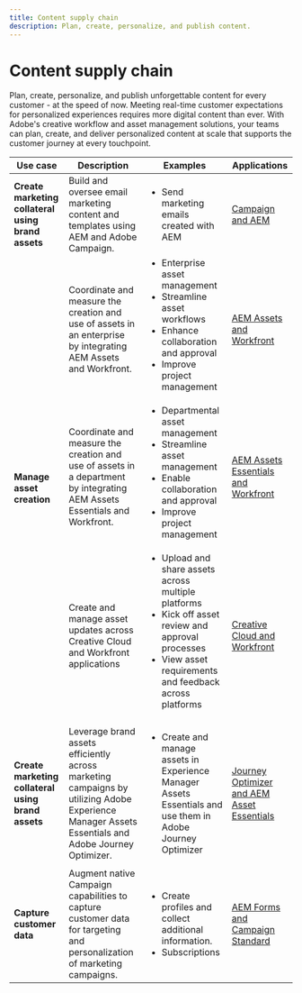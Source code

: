```yaml
---
title: Content supply chain
description: Plan, create, personalize, and publish content.
---
```


# Content supply chain

Plan, create, personalize, and publish unforgettable content for every customer - at the speed of now.
Meeting real-time customer expectations for personalized experiences requires more digital content than ever. With Adobe's creative workflow and asset management solutions, your teams can plan, create, and deliver personalized content at scale that supports the customer journey at every touchpoint.

<table>
 <thead>
    <tr>
      <th>Use case</th>
      <th>Description</th>
      <th>Examples</th>
      <th>Applications</th>
    </tr>
  </thead>
  <tbody>
<tr>
  <td><strong>Create marketing collateral using brand assets</strong><br/></td>
  <td>Build and oversee email marketing content and templates using AEM and Adobe Campaign.</td>
  <td>
    <ul>
      <li>Send marketing emails created with AEM</li>
    </ul>    
  </td>
  <td><a href="../integrations-between-applications/experience-manager/experience-manager-campaign.md">Campaign and AEM</a></td>
</tr>
<tr>
  <td rowspan="3"><strong>Manage asset creation</strong><br/></td>
  <td>Coordinate and measure the creation and use of assets in an enterprise by integrating AEM Assets and Workfront.</td>
  <td>
    <ul style="margin-top: 0;">
      <li>Enterprise asset management</li>
      <li>Streamline asset workflows</li>
      <li>Enhance collaboration and approval</li>
      <li>Improve project management</li>
    </ul>    
  </td>
  <td><a href="../integrations-between-applications/experience-manager/experience-manager-workfront.md">AEM Assets and Workfront</a></td>
</tr>
<tr>
  <td>Coordinate and measure the creation and use of assets in a department by integrating AEM Assets Essentials and Workfront.</td>
  <td>
    <ul style="margin-top: 0;">
      <li>Departmental asset management</li>
      <li>Streamline asset management</li>
      <li>Enable collaboration and approval</li>
      <li>Improve project management</li>
    </ul>    
  </td>
  <td><a href="../integrations-between-applications/experience-manager/experience-manager-workfront.md">AEM Assets Essentials and Workfront</a></td>
</tr>
<tr>
  <td>Create and manage asset updates across Creative Cloud and Workfront applications</td>
  <td>
    <ul style="margin-top: 0;">
      <li>Upload and share assets across multiple platforms</li>
      <li>Kick off asset review and approval processes</li>
      <li>View asset requirements and feedback across platforms</li>
    </ul>    
  </td>
  <td><a href="/help/integrations/integrations-between-applications/workfront/workfront-creative-cloud.md">Creative Cloud and Workfront</a></td>
</tr>
<tr>
  <td><strong>Create marketing collateral using brand assets</strong><br/></td>
  <td>Leverage brand assets efficiently across marketing campaigns by utilizing Adobe Experience Manager Assets Essentials and Adobe Journey Optimizer.
  </td>
  <td>
    <ul>
      <li>Create and manage assets in Experience Manager Assets Essentials and use them in Adobe Journey Optimizer</li>
    </ul>
  </td>
  <td><a href="../integrations-between-applications/journey-optimizer/journey-optimizer-experience-manager.md">Journey Optimizer and AEM Asset Essentials</a></td>
</tr>
<tr>
  <td><strong>Capture customer data</strong><br/></td>
  <td>Augment native Campaign capabilities to capture customer data for targeting and personalization of marketing campaigns.
  </td>
  <td>
    <ul>
      <li>Create profiles and collect additional information. </li>
      <li>Subscriptions</li>
    </ul>
  </td>
  <td><a href="../integrations-between-applications/experience-manager/experience-manager-campaign.md">AEM Forms and Campaign Standard</a></td>
</tr>
</tbody>
</table>
